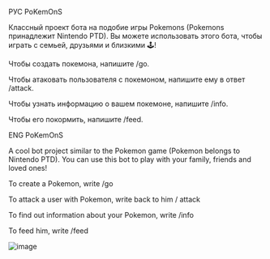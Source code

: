 РУС
PoKemOnS

Классный проект бота на подобие игры Pokemons (Pokemons принадлежит Nintendo PTD). Вы можете использовать этого бота, чтобы играть с семьей, друзьями и близкими 🕹️!

Чтобы создать покемона, напишите /go.

Чтобы атаковать пользователя с покемоном, напишите ему в ответ /attack.

Чтобы узнать информацию о вашем покемоне, напишите /info.

Чтобы его покормить, напишите /feed.


ENG
PoKemOnS

A cool bot project similar to the Pokemon game (Pokemon belongs to Nintendo PTD). You can use this bot to play with your family, friends and loved ones!

To create a Pokemon, write /go

To attack a user with Pokemon, write back to him / attack

To find out information about your Pokemon, write /info

To feed him, write /feed

![image](https://github.com/MihailChes/PokeMONS-bot-tg-m1u4/assets/145055261/1fa56127-5bda-4830-80aa-b77bacae9e48)
